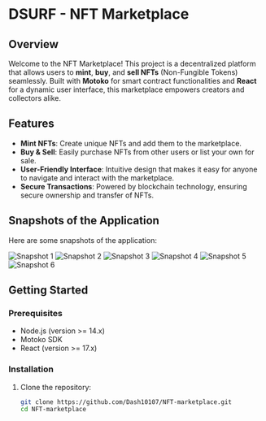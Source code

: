 # DSURF - NFT Marketplace

## Overview

Welcome to the NFT Marketplace! This project is a decentralized platform that allows users to **mint**, **buy**, and **sell NFTs** (Non-Fungible Tokens) seamlessly. Built with **Motoko** for smart contract functionalities and **React** for a dynamic user interface, this marketplace empowers creators and collectors alike.

## Features

- **Mint NFTs**: Create unique NFTs and add them to the marketplace.
- **Buy & Sell**: Easily purchase NFTs from other users or list your own for sale.
- **User-Friendly Interface**: Intuitive design that makes it easy for anyone to navigate and interact with the marketplace.
- **Secure Transactions**: Powered by blockchain technology, ensuring secure ownership and transfer of NFTs.

## Snapshots of the Application

Here are some snapshots of the application:

![Snapshot 1](https://github.com/Dash10107/NFT-marketplace/assets/97282628/ac1c5181-7f40-4bfd-86fa-63094863824f)
![Snapshot 2](https://github.com/Dash10107/NFT-marketplace/assets/97282628/92bd66e1-566e-4549-ae73-7ff72522195b)
![Snapshot 3](https://github.com/Dash10107/NFT-marketplace/assets/97282628/17ed7705-32e1-47e4-93c6-0b64accc91f1)
![Snapshot 4](https://github.com/Dash10107/NFT-marketplace/assets/97282628/92fa612c-b98a-4bce-8f8b-a696d587caf3)
![Snapshot 5](https://github.com/Dash10107/NFT-marketplace/assets/97282628/c530cf25-eb75-45e0-81d3-48b9ba90e3a2)
![Snapshot 6](https://github.com/Dash10107/NFT-marketplace/assets/97282628/362ac52a-feb7-43f7-b804-a8cd98f89b60)

## Getting Started

### Prerequisites

- Node.js (version >= 14.x)
- Motoko SDK
- React (version >= 17.x)

### Installation

1. Clone the repository:
   ```bash
   git clone https://github.com/Dash10107/NFT-marketplace.git
   cd NFT-marketplace
